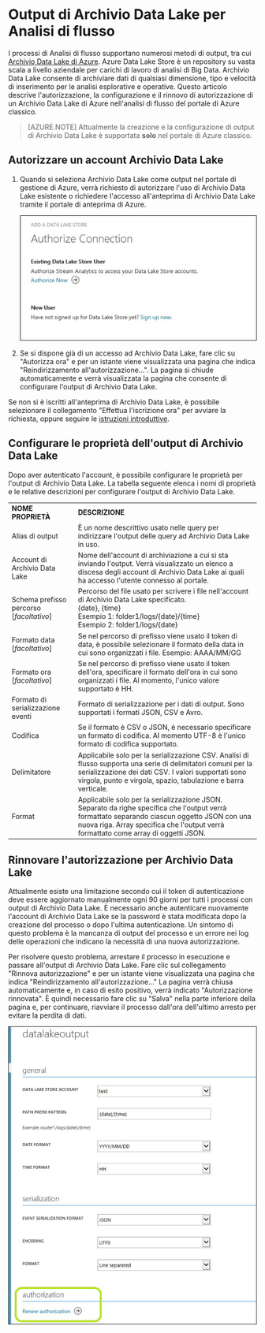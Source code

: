 <properties
	pageTitle="Output di Archivio Data Lake per Analisi di flusso | Microsoft Azure"
	description="Configurazione dell'autenticazione e dell'autorizzazione di un Archivio Data Lake di Azure in un processo di analisi di flusso"
	keywords=""
	services="stream-analytics"
	documentationCenter=""
	authors="jeffstokes72"
	manager="paulettm"
	editor="cgronlun"
/>

<tags
	ms.service="stream-analytics"
	ms.devlang="na"
	ms.topic="article"
	ms.tgt_pltfrm="na"
	ms.workload="big-data"
	ms.date="03/10/2016"
	ms.author="jeffstok"
/>

# Output di Archivio Data Lake per Analisi di flusso

I processi di Analisi di flusso supportano numerosi metodi di output, tra cui [Archivio Data Lake di Azure](https://azure.microsoft.com/services/data-lake-store/). Azure Data Lake Store è un repository su vasta scala a livello aziendale per carichi di lavoro di analisi di Big Data. Archivio Data Lake consente di archiviare dati di qualsiasi dimensione, tipo e velocità di inserimento per le analisi esplorative e operative. Questo articolo descrive l'autorizzazione, la configurazione e il rinnovo di autorizzazione di un Archivio Data Lake di Azure nell'analisi di flusso del portale di Azure classico.

> [AZURE.NOTE] Attualmente la creazione e la configurazione di output di Archivio Data Lake è supportata **solo** nel portale di Azure classico.

## Autorizzare un account Archivio Data Lake

1.  Quando si seleziona Archivio Data Lake come output nel portale di gestione di Azure, verrà richiesto di autorizzare l'uso di Archivio Data Lake esistente o richiedere l'accesso all'anteprima di Archivio Data Lake tramite il portale di anteprima di Azure.

    ![](media/stream-analytics-data-lake-output/stream-analytics-data-lake-output-authorization.jpg)

2.  Se si dispone già di un accesso ad Archivio Data Lake, fare clic su "Autorizza ora" e per un istante viene visualizzata una pagina che indica "Reindirizzamento all'autorizzazione...". La pagina si chiude automaticamente e verrà visualizzata la pagina che consente di configurare l'output di Archivio Data Lake.

Se non si è iscritti all'anteprima di Archivio Data Lake, è possibile selezionare il collegamento "Effettua l'iscrizione ora" per avviare la richiesta, oppure seguire le [istruzioni introduttive](../data-lake-store/data-lake-store-get-started-portal.md).

## Configurare le proprietà dell'output di Archivio Data Lake

Dopo aver autenticato l'account, è possibile configurare le proprietà per l'output di Archivio Data Lake. La tabella seguente elenca i nomi di proprietà e le relative descrizioni per configurare l'output di Archivio Data Lake.

<table>
<tbody>
<tr>
<td><B>NOME PROPRIETÀ</B></td>
<td><B>DESCRIZIONE</B></td>
</tr>
<tr>
<td>Alias di output</td>
<td>È un nome descrittivo usato nelle query per indirizzare l'output delle query ad Archivio Data Lake in uso.</td>
</tr>
<tr>
<td>Account di Archivio Data Lake</td>
<td>Nome dell'account di archiviazione a cui si sta inviando l'output. Verrà visualizzato un elenco a discesa degli account di Archivio Data Lake ai quali ha accesso l'utente connesso al portale.</td>
</tr>
<tr>
<td>Schema prefisso percorso [<I>facoltativo</I>]</td>
<td>Percorso del file usato per scrivere i file nell'account di Archivio Data Lake specificato. <BR>{date}, {time}<BR>Esempio 1: folder1/logs/{date}/{time}<BR>Esempio 2: folder1/logs/{date}</td>
</tr>
<tr>
<td>Formato data [<I>facoltativo</I>]</td>
<td>Se nel percorso di prefisso viene usato il token di data, è possibile selezionare il formato della data in cui sono organizzati i file. Esempio: AAAA/MM/GG</td>
</tr>
<tr>
<td>Formato ora [<I>facoltativo</I>]</td>
<td>Se nel percorso di prefisso viene usato il token dell'ora, specificare il formato dell'ora in cui sono organizzati i file. Al momento, l'unico valore supportato è HH.</td>
</tr>
<tr>
<td>Formato di serializzazione eventi</td>
<td>Formato di serializzazione per i dati di output. Sono supportati i formati JSON, CSV e Avro.</td>
</tr>
<tr>
<td>Codifica</td>
<td>Se il formato è CSV o JSON, è necessario specificare un formato di codifica. Al momento UTF-8 è l'unico formato di codifica supportato.</td>
</tr>
<tr>
<td>Delimitatore</td>
<td>Applicabile solo per la serializzazione CSV. Analisi di flusso supporta una serie di delimitatori comuni per la serializzazione dei dati CSV. I valori supportati sono virgola, punto e virgola, spazio, tabulazione e barra verticale.</td>
</tr>
<tr>
<td>Format</td>
<td>Applicabile solo per la serializzazione JSON. Separato da righe specifica che l'output verrà formattato separando ciascun oggetto JSON con una nuova riga. Array specifica che l'output verrà formattato come array di oggetti JSON.</td>
</tr>
</tbody>
</table>

## Rinnovare l'autorizzazione per Archivio Data Lake

Attualmente esiste una limitazione secondo cui il token di autenticazione deve essere aggiornato manualmente ogni 90 giorni per tutti i processi con output di Archivio Data Lake. È necessario anche autenticare nuovamente l'account di Archivio Data Lake se la password è stata modificata dopo la creazione del processo o dopo l'ultima autenticazione. Un sintomo di questo problema è la mancanza di output del processo e un errore nei log delle operazioni che indicano la necessità di una nuova autorizzazione.

Per risolvere questo problema, arrestare il processo in esecuzione e passare all'output di Archivio Data Lake. Fare clic sul collegamento "Rinnova autorizzazione" e per un istante viene visualizzata una pagina che indica "Reindirizzamento all'autorizzazione..." La pagina verrà chiusa automaticamente e, in caso di esito positivo, verrà indicato "Autorizzazione rinnovata". È quindi necessario fare clic su "Salva" nella parte inferiore della pagina e, per continuare, riavviare il processo dall'ora dell'ultimo arresto per evitare la perdita di dati.

![](media/stream-analytics-data-lake-output/stream-analytics-data-lake-output-renew-authorization.jpg)

<!---HONumber=AcomDC_0316_2016-->